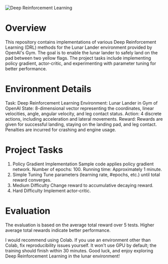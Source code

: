 ![Deep Reinforcement Learning](![image](https://github.com/Sajidcodes/Deep-Reinforcement-Learning/assets/101083684/920dbc55-e0d5-421e-9ae3-d5e5e75bba52))



# Overview
This repository contains implementations of various Deep Reinforcement Learning (DRL) methods for the Lunar Lander environment provided by OpenAI's Gym. The goal is to enable the lunar lander to safely land on the pad between two yellow flags. The project tasks include implementing policy gradient, actor-critic, and experimenting with parameter tuning for better performance.

# Environment Details
Task: Deep Reinforcement Learning
Environment: Lunar Lander in Gym of OpenAI
State: 8-dimensional vector representing the coordinates, linear velocities, angle, angular velocity, and leg contact status.
Action: 4 discrete actions, including acceleration and lateral movements.
Reward: Rewards are given for successful landing, staying on the landing pad, and leg contact. Penalties are incurred for crashing and engine usage.
# Project Tasks
1. Policy Gradient Implementation
Sample code applies policy gradient network.
Number of epochs: 100.
Running time: Approximately 1 minute.
2. Simple Tuning
Tune parameters (learning rate, #epochs, etc.) until total reward converges.
3. Medium Difficulty
Change reward to accumulative decaying reward.
4. Hard Difficulty
Implement actor-critic.
# Evaluation
The evaluation is based on the average total reward over 5 tests. Higher average total rewards indicate better performance.

I would recommend using Colab. If you use an environment other than Colab, fix reproducibility issues yourself.
It won't use GPU by default; the training should finish within 30 minutes.
Good luck, and enjoy exploring Deep Reinforcement Learning in the lunar environment!





